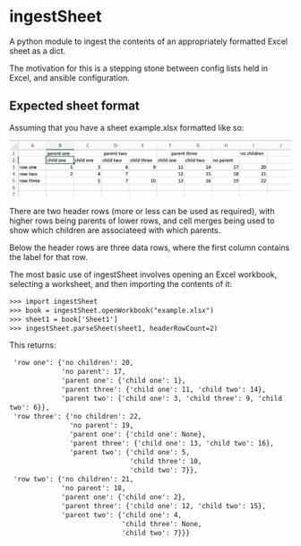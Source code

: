 # ingestSheet

A python module to ingest the contents of an appropriately formatted Excel sheet as a dict.

The motivation for this is a stepping stone between config lists held in Excel, and ansible configuration.

## Expected sheet format

Assuming that you have a sheet example.xlsx formatted like so:

![expeected sheet format](https://github.com/MoratNZ/ingestSheet/blob/master/docs/spreadsheet_example.png)

There are two header rows (more or less can be used as required), with higher rows being parents of lower rows, and cell merges being used to show which children are associateed with which parents.

Below the header rows are three data rows, where the first column contains the label for that row.

The most basic use of ingestSheet involves opening an Excel workbook, selecting a worksheet, and then importing the contents of it:

```
>>> import ingestSheet
>>> book = ingestSheet.openWorkbook("example.xlsx")
>>> sheet1 = book['Sheet1']
>>> ingestSheet.parseSheet(sheet1, headerRowCount=2)
```

This returns:

```
 'row one': {'no children': 20,
             'no parent': 17,
             'parent one': {'child one': 1},
             'parent three': {'child one': 11, 'child two': 14},
             'parent two': {'child one': 3, 'child three': 9, 'child two': 6}},
 'row three': {'no children': 22,
               'no parent': 19,
               'parent one': {'child one': None},
               'parent three': {'child one': 13, 'child two': 16},
               'parent two': {'child one': 5,
                              'child three': 10,
                              'child two': 7}},
 'row two': {'no children': 21,
             'no parent': 18,
             'parent one': {'child one': 2},
             'parent three': {'child one': 12, 'child two': 15},
             'parent two': {'child one': 4,
                            'child three': None,
                            'child two': 7}}}
```
